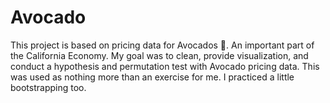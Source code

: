 # Avocado
This project is based on pricing data for Avocados 🥑. An important part of the California Economy. My goal was to clean, provide visualization, and conduct a hypothesis and permutation test with Avocado pricing data. This was used as nothing more than an exercise for me. I practiced a little bootstrapping too.
